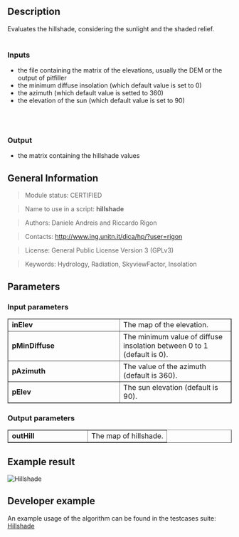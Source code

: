 <h2>Description</h2>

Evaluates the hillshade, considering the sunlight and the shaded relief.
<br>
<br>
<h3>Inputs</h3>
<ul>
<li>the file containing the matrix of the elevations, usually the DEM or the output of pitfiller </li>
<li>the minimum diffuse insolation (which default value is set to 0)</li>
<li>the azimuth (which default value is setted to 360)</li>
<li>the elevation of the sun (which default value is set to 90)</li>
</ul>
<br>
<br>
<h3>Output</h3>
<ul>
<li>the matrix containing the hillshade values</li>
</ul>


<h2>General Information</h2>

<blockquote>Module status: CERTIFIED</blockquote>

<blockquote>Name to use in a script: <b>hillshade</b></blockquote>

<blockquote>Authors: Daniele Andreis and Riccardo Rigon</blockquote>

<blockquote>Contacts: <a href='http://www.ing.unitn.it/dica/hp/?user=rigon'>http://www.ing.unitn.it/dica/hp/?user=rigon</a></blockquote>

<blockquote>License: General Public License Version 3 (GPLv3)</blockquote>

<blockquote>Keywords: Hydrology, Radiation, SkyviewFactor, Insolation</blockquote>


<h2>Parameters</h2>

<h3>Input parameters</h3>
<table cellpadding='10' width='70%' border='1'>
<tr>
<td width='50%'> <b>inElev</b> </td><td width='50%'> The map of the elevation. </td>
</tr>
<tr>
<td width='50%'> <b>pMinDiffuse</b> </td><td width='50%'> The minimum value of diffuse insolation between 0 to 1 (default is 0). </td>
</tr>
<tr>
<td width='50%'> <b>pAzimuth</b> </td><td width='50%'> The value of the azimuth (default is 360). </td>
</tr>
<tr>
<td width='50%'> <b>pElev</b> </td><td width='50%'> The sun elevation (default is 90). </td>
</tr>
</table>

<h3>Output parameters</h3>
<table cellpadding='10' width='70%' border='1'>
<tr>
<td width='50%'> <b>outHill</b> </td><td width='50%'> The map of hillshade. </td>
</tr>
</table>

<h2>Example result</h2>

<img src='http://wiki.jgrasstools.googlecode.com/git/images/hortonmachine/hillshade.png' alt='Hillshade' />
<br>
<h2>Developer example</h2>

An example usage of the algorithm can be found in the testcases suite:<br>
<a href='http://code.google.com/p/jgrasstools/source/browse/hortonmachine/src/test/java/org/jgrasstools/hortonmachine/models/hm/TestHillshade.java'>Hillshade</a>